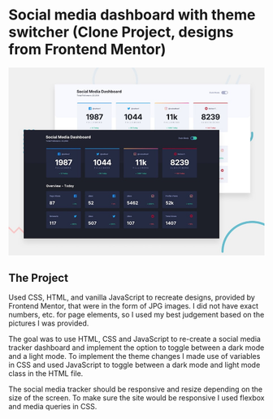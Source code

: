 # Social media dashboard with theme switcher (Clone Project, designs from Frontend Mentor)

![Design preview for the Social media dashboard with theme switcher coding challenge](./design/desktop-preview.jpg)

## The Project

Used CSS, HTML, and vanilla JavaScript to recreate designs, provided by Frontend Mentor, that were in the form of JPG images. I did not have exact numbers, etc. for page elements, so I used my best judgement based on the pictures I was provided.

The goal was to use HTML, CSS and JavaScript to re-create a social media tracker dashboard and implement the option to toggle between a dark mode and a light mode. To implement the theme changes I made use of variables in CSS and used JavaScript to toggle between a dark mode and light mode class in the HTML file.

The social media tracker should be responsive and resize depending on the size of the screen. To make sure the site would be responsive I used flexbox and media queries in CSS.
